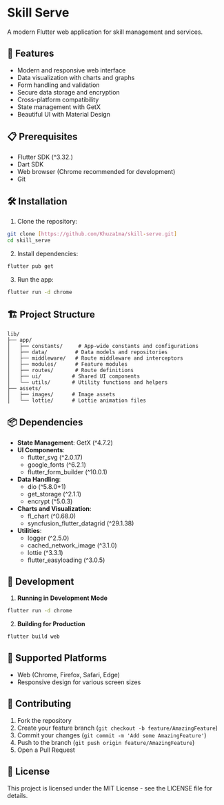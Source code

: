 # Skill Serve

A modern Flutter web application for skill management and services.

## 🚀 Features

- Modern and responsive web interface
- Data visualization with charts and graphs
- Form handling and validation
- Secure data storage and encryption
- Cross-platform compatibility
- State management with GetX
- Beautiful UI with Material Design

## 📋 Prerequisites

- Flutter SDK (^3.32.)
- Dart SDK
- Web browser (Chrome recommended for development)
- Git

## 🛠️ Installation

1. Clone the repository:
```bash
git clone [https://github.com/Khuza1ma/skill-serve.git]
cd skill_serve
```

2. Install dependencies:
```bash
flutter pub get
```

3. Run the app:
```bash
flutter run -d chrome
```

## 🏗️ Project Structure

```
lib/
├── app/
│   ├── constants/     # App-wide constants and configurations
│   ├── data/         # Data models and repositories
│   ├── middleware/   # Route middleware and interceptors
│   ├── modules/      # Feature modules
│   ├── routes/       # Route definitions
│   ├── ui/          # Shared UI components
│   └── utils/       # Utility functions and helpers
├── assets/
│   ├── images/      # Image assets
│   └── lottie/      # Lottie animation files
```

## 📦 Dependencies

- **State Management**: GetX (^4.7.2)
- **UI Components**: 
  - flutter_svg (^2.0.17)
  - google_fonts (^6.2.1)
  - flutter_form_builder (^10.0.1)
- **Data Handling**:
  - dio (^5.8.0+1)
  - get_storage (^2.1.1)
  - encrypt (^5.0.3)
- **Charts and Visualization**:
  - fl_chart (^0.68.0)
  - syncfusion_flutter_datagrid (^29.1.38)
- **Utilities**:
  - logger (^2.5.0)
  - cached_network_image (^3.1.0)
  - lottie (^3.3.1)
  - flutter_easyloading (^3.0.5)

## 🔧 Development

1. **Running in Development Mode**
```bash
flutter run -d chrome
```

2. **Building for Production**
```bash
flutter build web
```

## 📱 Supported Platforms

- Web (Chrome, Firefox, Safari, Edge)
- Responsive design for various screen sizes

## 🤝 Contributing

1. Fork the repository
2. Create your feature branch (`git checkout -b feature/AmazingFeature`)
3. Commit your changes (`git commit -m 'Add some AmazingFeature'`)
4. Push to the branch (`git push origin feature/AmazingFeature`)
5. Open a Pull Request

## 📄 License

This project is licensed under the MIT License - see the LICENSE file for details.
